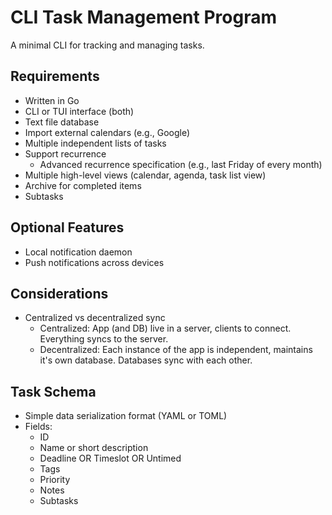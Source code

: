 # CLI Task Management Program

A minimal CLI for tracking and managing tasks.


## Requirements
- Written in Go
- CLI or TUI interface (both)
- Text file database
- Import external calendars (e.g., Google)
- Multiple independent lists of tasks
- Support recurrence
  - Advanced recurrence specification (e.g., last Friday of every month)
- Multiple high-level views (calendar, agenda, task list view)
- Archive for completed items
- Subtasks


## Optional Features
- Local notification daemon
- Push notifications across devices


## Considerations
- Centralized vs decentralized sync
  - Centralized: App (and DB) live in a server, clients to connect. Everything
    syncs to the server.
  - Decentralized: Each instance of the app is independent, maintains it's own
    database. Databases sync with each other.


## Task Schema
- Simple data serialization format (YAML or TOML)
- Fields:
  - ID
  - Name or short description
  - Deadline OR Timeslot OR Untimed
  - Tags
  - Priority
  - Notes
  - Subtasks

